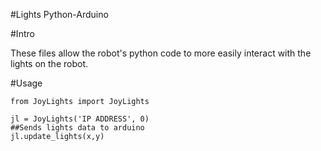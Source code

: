 #Lights Python-Arduino


#Intro

These files allow the robot's python code to more easily interact with the
lights on the robot.



#Usage

```
from JoyLights import JoyLights

jl = JoyLights('IP ADDRESS', 0)
##Sends lights data to arduino
jl.update_lights(x,y)
```
